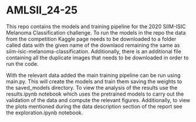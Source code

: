 # AMLSII_24-25

This repo contains the models and training pipeline for the 2020 SIIM-ISIC Melanoma Classification challenge. To run the models in the repo the data from the competition Kaggle page needs to be downloaded to a folder called data with the given name of the downlaod remaining the same as siim-isic-melanoma-classification. Additionally, there is an additional file containing all the duplicate images that needs to be downloaded in order to run the code. 

With the relevant data added the main training pipeline can be run using main.py. This will create the models and train them saving the weights to the saved_models directory. To view the analysis of the results use the results.ipynb notebook which uses the pretrained models to carry out the validation of the data and compute the relevant figures. Additionally, to view the plots mentioned during the data description section of the report see the exploration.ipynb notebook. 